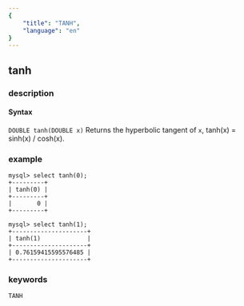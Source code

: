 ```yaml
---
{
    "title": "TANH",
    "language": "en"
}
---
```


<!-- 
Licensed to the Apache Software Foundation (ASF) under one
or more contributor license agreements.  See the NOTICE file
distributed with this work for additional information
regarding copyright ownership.  The ASF licenses this file
to you under the Apache License, Version 2.0 (the
"License"); you may not use this file except in compliance
with the License.  You may obtain a copy of the License at
  http://www.apache.org/licenses/LICENSE-2.0
Unless required by applicable law or agreed to in writing,
software distributed under the License is distributed on an
"AS IS" BASIS, WITHOUT WARRANTIES OR CONDITIONS OF ANY
KIND, either express or implied.  See the License for the
specific language governing permissions and limitations
under the License.
-->

## tanh

### description
#### Syntax

`DOUBLE tanh(DOUBLE x)`
Returns the hyperbolic tangent of `x`, tanh(x) = sinh(x) / cosh(x).

### example

```
mysql> select tanh(0);
+---------+
| tanh(0) |
+---------+
|       0 |
+---------+

mysql> select tanh(1);
+---------------------+
| tanh(1)             |
+---------------------+
| 0.76159415595576485 |
+---------------------+
```

### keywords
	TANH
